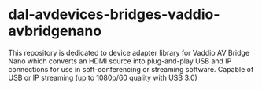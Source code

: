 # dal-avdevices-bridges-vaddio-avbridgenano
This repository is dedicated to device adapter library for Vaddio AV Bridge Nano which converts an HDMI source into plug-and-play USB and IP connections for use in soft-conferencing or streaming software. Capable of USB or IP streaming (up to 1080p/60 quality with USB 3.0)

